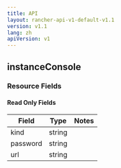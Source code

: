 ```yaml
---
title: API
layout: rancher-api-v1-default-v1.1
version: v1.1
lang: zh
apiVersion: v1
---
```


## instanceConsole



### Resource Fields


#### Read Only Fields

Field | Type   | Notes
---|---|---
kind | string  | 
password | string  | 
url | string  | 


<br>
